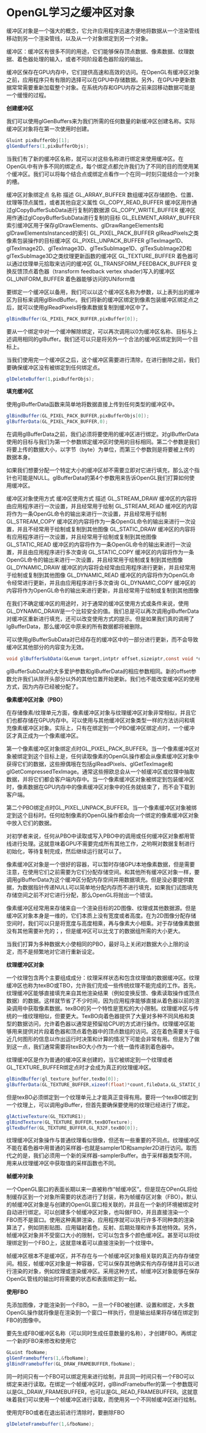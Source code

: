 # OpenGL学习之缓冲区对象



缓冲区对象是一个强大的概念，它允许应用程序迅速方便地将数据从一个渲染管线移动到另一个渲染管线，以及从一个对象绑定到另一个对象。

缓冲区：缓冲区有很多不同的用途，它们能够保存顶点数据、像素数据、纹理数据、着色器处理的输入，或者不同阶段着色器阶段的输出。

缓冲区保存在GPU内存中，它们提供高速和高效的访问。在OpenGL有缓冲区对象之前，应用程序只有有限的选择可以在GPU中存储数据。另外，在GPU中更新数据常常需要重新加载整个对象。在系统内存和GPU内存之前来回移动数据可能是一个缓慢的过程。

**创建缓冲区**

我们可以使用glGenBuffers来为我们所需的任何数量的新缓冲区创建名称。实际缓冲区对象将在第一次使用时创建。

```java
Gluint pixBufferObj[1];
glGenBuffers(1,pixBufferObjs);
```

当我们有了新的缓冲区名称，就可以对这些名称进行绑定来使用缓冲区。在OpenGL中有许多不同的绑定点，每个绑定点都允许我们为了不同的目的而使用某个缓冲区。我们可以将每个结合点或绑定点看作一个在同一时刻只能结合一个对象的槽。



缓冲区对象绑定点
名称	描述
GL_ARRAY_BUFFER	数组缓冲区存储颜色、位置、纹理等顶点属性，或者其他自定义属性
GL_COPY_READ_BUFFER	缓冲区用作通过glCopyBufferSubData进行复制的数据源
GL_COPY_WRITE_BUFFER	缓冲区用作通过glCopyBufferSubData进行复制的目标
GL_ELEMENT_ARRAY_BUFFER	索引缓冲区用于保存glDrawElements、glDrawRangeElements和glDrawElementsInstanced的索引
GL_PIXEL_PACK_BUFFER	glReadPixels之类像素包装操作的目标缓冲区
GL_PIXEL_UNPACK_BUFFER	glTexImage1D、glTexImage2D、glTexImage3D、glTexSubImage1D、glTexSubImage2D和glTexSubImage3D之类纹理更新函数的缓冲区
GL_TEXTURE_BUFFER	着色器可以通过纹理单元拾取来访问的缓冲区
GL_TRANSFORM_FEEDBACK_BUFFER	变换反馈顶点着色器（transform feedback vertex shader)写入的缓冲区
GL_UNIFORM_BUFFER	着色器能够访问的UNiform值




要绑定一个缓冲区以备用，我们可以以这个缓冲区名称为参数，以上表列出的缓冲区为目标来调用glBindBuffer。我们将新的缓冲区绑定到像素包装缓冲区绑定点之后，就可以使用glReadPixels将像素数据复制到缓冲区中了。

```java
glBindBuffer(GL_PIXEL_PACK_BUFFER,pixBuffer[0]);
```

要从一个绑定中对一个缓冲解除绑定，可以再次调用以0为缓冲区名称、目标与上述调用相同的glBuffer。我们还可以只是将另外一个合法的缓冲区绑定到同一个目标上。

当我们使用完一个缓冲区之后，这个缓冲区需要进行清除，在进行删除之前，我们要确保缓冲区没有被绑定到任何绑定点。

```java
glDeleteBuffer(1,pixBufferObjs);
```

**填充缓冲区**

使用glBufferData函数来简单地将数据直接上传到任何类型的缓冲区中。

```java
glBindBuffer(GL_PIXEL_PACK_BUFFER,pixBufferObjs[0]);
glBufferData(GL_PIXEL_PACK_BUFFER,0);
```

在调用glBufferData之前，我们必须将要使用的缓冲区进行绑定。对glBufferData使用的目标与我们为第一个参数绑定缓冲区时使用的目标相同。第二个参数是我们将要上传的数据大小，以字节（byte）为单位，而第三个参数则是将要被上传的数据本身。

如果我们想要分配一个特定大小的缓冲区却不需要立即对它进行填充，那么这个指针也可能是NULL。glBufferData的第4个参数用来告诉OpenGL我们打算如何使用缓冲区。



缓冲区对象使用方式
缓冲区使用方式	描述
GL_STREAM_DRAW	缓冲区的内容将由应用程序进行一次设置，并且经常用于绘制
GL_STREAM_READ	缓冲区的内容将作为一条OpenGL命令的输出来进行一次设置，并且经常用于绘制
GL_STREAM_COPY	缓冲区的内容将作为一条OpenGL命令的输出来进行一次设置，并且不经常用于绘制或复制到其他图像
GL_STATIC_DRAW	缓冲区的内容将有应用程序进行一次设置，并且经常用于绘制或复制到其他图像
GL_STATIC_READ	缓冲区的内容将作为一条OpenGL命令的输出来进行一次设置，并且由应用程序进行多次查询
GL_STATIC_COPY	缓冲区的内容将作为一条OpenGL命令的输出来进行一次设置，并且经常用于绘制或复制到其他图像
GL_DYNAMIC_DRAW	缓冲区的内容将会经常由应用程序进行更新，并且经常用于绘制或复制到其他图像
GL_DYNAMIC_READ	缓冲区的内容将作为OpenGL命令经常进行更新，并且由应用程序进行多次查询
GL_DYNAMIC_COPY	缓冲区的内容将作为OpenGL命令的输出来进行更新，并且经常用于绘制或复制到其他图像




在我们不确定缓冲区的用途时，对于通常的缓冲区使用方式或条件来说，使用GL_DYNAMIC_DRAW是一个比较安全的值。我们总是可以再次调用glBufferData对缓冲区重新进行填充，还可以改变使用方式的提示。但是如果我们真的调用了lgBufferData，那么缓冲区中原来的所有数据都将被删除。

可以使用glBufferSubData对已经存在的缓冲区中的一部分进行更新，而不会导致缓冲区其他部分的内容变为无效。

```java
void glBufferSubData(GLenum target,intptr offset,sizeiptr,const void *data);
```

glBufferSubData的大多爱护参数和glBufferData的相应参数相同。新的offset参数允许我们从除开头部分以外的其他位置开始更新。我们也不能改变缓冲区的使用方式，因为内存已经被分配了。

**像素缓冲区对象（PBO）**

在存储像素/纹理单元方面，像素缓冲区对象与纹理缓冲区对象非常相似，并且它们也都存储在GPU内存中。可以使用与其他缓冲区对象类型一样的方法访问和填充像素缓冲区对象。实际上，只有在绑定到一个PBO缓冲区绑定点时，一个缓冲区才真正成为一个像素缓冲区。

第一个像素缓冲区对象绑定点时GL_PIXEL_PACK_BUFFER。当一个像素缓冲区对象被绑定到这个目标上是，任何读取像素的OpenGL操作都会从像素缓冲区对象中获得它们的数据，这些擦偶哦在包括glReadPixels、glGetTexImage和glGetCompressedTexImage。通常这些擦欧总会从一个帧缓冲区或纹理中抽取数据，并将它们都会客户端内存中。当一个像素缓冲区对象被绑定到包装缓冲区时，像素数据在GPU内存中的像素缓冲区对象中的任务就结束了，而不会下载到客户端。

第二个PBO绑定点时GL_PIXEL_UNPACK_BUFFER。当一个像素缓冲区对象被绑定到这个目标时。任何绘制像素的OpenGL操作都会向一个绑定的像素缓冲区对象中放入它们的数据。

对初学者来说，任何从PBO中读取或写入PBO中的调用或任何缓冲区对象都用管线进行处理。这就意味着GPU不需要完成所有其他工作，之哟啊对数据复制进行初始化，等待复制完成，然后继续运行就可以了。

像素缓冲区对象是一个很好的容器，可以暂时存储GPU本地像素数据，但是需要注意，在使用它们之前需要为它们分配存储空间。和其他所有缓冲区对象一样，要调用glBufferData为这个缓冲区分配内存空间并用数据填充。但是没必要提供数据，为数据指针传递NULL可以简单地分配内存而不进行填充，如果我们试图填充存储空间之前不对它进行分配，那么OpenGL将抛出一个错误。

像素缓冲区经常用来存储来自一个渲染目标的2D图像、纹理或其他数据源。但是缓冲区对象本身是一维的，它们本质上没有宽度或者高度。在为2D图像分配存储空间时，我们可以只是将宽度与高度相乘，再与像素大小相乘。对于存储像素数据没有其他需要补充的；，但是缓冲区可以比戈丁的数据组所需的大小更大。

当我们打算为多种数据大小使相同的PBO，最好马上关闭对数据大小上限的设定，而不是频繁地对它进行重新设定。

**纹理缓冲区对象**

一个纹理包含两个主要组成成分：纹理采样状态和包含纹理值的数据缓冲区。纹理缓冲区也称为texBO或TBO，允许我们完成一些传统纹理不能完成的工作。首先，纹理缓冲区能够直接填充来自其他渲染结果（例如变换反馈、像素读取操作或顶点数据）的数据。这样就节省了不少时间，因为应用程序能够直接从着色器以前的渲染调用中获取像素数据。texBO的另一个特性是宽松的大小限制。纹理缓冲区与传统的一维纹理相似，但要更大。TexBO向着色器提供了大量对多种不同风格和类型的数据访问，允许着色器以通常是预留给CPU的方式进行操作。纹理缓冲区能够用来提供对片段着色器和顶点着色器中的顶点数组的访问。这在着色需要关于临近几何图形的信息以作出运行时决策和计算的情况下可能会非常有用。但是为了做到这一点，我们通常需要将texBO大小作为一个统一值传递到着色器中。

纹理缓冲区是作为普通的缓冲区来创建的，当它被绑定到一个纹理或者GL_TEXTURE_BUFFER绑定点时才会成为真正的纹理缓冲区。

```java
glBindBuffer(gl_texture_buffer,texBo[0]);
glBufferData(GL_TEXTURE_BUFFER,xizeof(float)*count,fileData,GL_STATIC_DRAW);
```

但是texBO必须绑定到一个纹理单元上才能真正变得有用。要将一个texBO绑定到一个纹理上，可以调用glBuffer，但首先要确保要使用的纹理已经进行了绑定。

```java
glActiveTexture(GL_TEXTURE1);
glBindTexture(GL_TEXTURE_BUFFER,texBOTexture);
glTexBuffer(GL_TEXTURE_BUFFER,GL_R32F,texBO[0]);
```

纹理缓冲区对象操作与普通纹理看似很像，但还有一些重要的不同点。纹理缓冲区不能在着色器中用普通的采样器-也就是sampler1D和sampler2D进行访问。取而代之的是，我们必须用一个新的采样器-samplerBuffer。由于采样器类型不同，用来从纹理缓冲区中获取值的采样函数也不同。

**帧缓冲对象**

一个OpenGL窗口的表面长期以来一直被称作“帧缓冲区”。但是现在OPenGL将绘制缓存区到一个对象所需要的状态进行了封装，称为帧缓存区对象（FBO）。默认的帧缓冲区对象是与创建的OpenGL窗口相关联的，并且在一个新的环境被绑定时自动进行绑定。可以创建多个帧缓冲区对象，也叫做FBO，并且直接渲染一个FBO而不是窗口。使用这种离屏渲染，应用程序就可以执行许多不同种类的渲染算法了，例如阴影贴图、应用辐射着色，反射、后期处理和许多其他特效。另外，帧缓冲区对象并不受窗口大小的限制，它可以包含多个颜色缓冲区。甚至可以将纹理绑定到一个FBO上，这就意味着可以直接渲染到一个纹理中。

帧缓冲区根本不是缓冲区，并不存在与一个帧缓冲区对象相关联的真正内存存储空间。相反，帧缓冲区对象是一种容器，它可以保存其他确实有内存存储并且可以进行渲染的对象，例如纹理或渲染缓冲区。采用这种方式，帧缓冲区对象能够在保存OpenGL管线的输出时将需要的状态和表面绑定到一起。

**使用FBO**

先添加图像，才能渲染到一个FBO。一旦一个FBO被创建、设置和绑定，大多数OpenGL操作就将像是在渲染到一个窗口一样执行，但是输出结果将存储在绑定到FBO的图像中。

要先生成FBO缓冲区名称（可以同时生成任意数量的名称），才创建FBO。再绑定一个新的FBO来修改和使用它

```java
GLuint fboName;
glGenFramebuffers(1,&fboName);
glBindFramebuffer(GL_DRAW_FRAMEBUFFER,fboName);
```

同一时间只有一个FBO可以绑定用来进行绘制，并且同一时间只有一个FBO可以绑定来进行读取。在绑定一个帧缓冲区时，glBindFramebuffer的第一个参数既可以是GL_DRAW_FRAMEBUFFER，也可以是GL_READ_FRAMEBUFFER。这就意味着我们可以使用一个帧缓冲区进行读取，而使用另一个不同帧缓冲区进行绘制。

使用完FBO或者在退出前进行清除时，要删除FBO

```java
glDeleteFramebuffer(1,&fboName);
```


